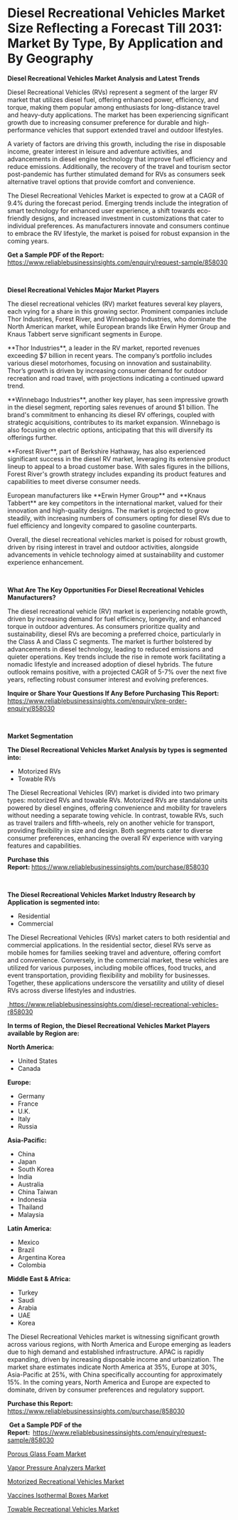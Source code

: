 <p><h1>Diesel Recreational Vehicles Market Size Reflecting a Forecast Till 2031: Market By Type, By Application and By Geography</h1></p><p><strong>Diesel Recreational Vehicles Market Analysis and Latest Trends</strong></p>
<p><p>Diesel Recreational Vehicles (RVs) represent a segment of the larger RV market that utilizes diesel fuel, offering enhanced power, efficiency, and torque, making them popular among enthusiasts for long-distance travel and heavy-duty applications. The market has been experiencing significant growth due to increasing consumer preference for durable and high-performance vehicles that support extended travel and outdoor lifestyles.</p><p>A variety of factors are driving this growth, including the rise in disposable income, greater interest in leisure and adventure activities, and advancements in diesel engine technology that improve fuel efficiency and reduce emissions. Additionally, the recovery of the travel and tourism sector post-pandemic has further stimulated demand for RVs as consumers seek alternative travel options that provide comfort and convenience.</p><p>The Diesel Recreational Vehicles Market is expected to grow at a CAGR of 9.4% during the forecast period. Emerging trends include the integration of smart technology for enhanced user experience, a shift towards eco-friendly designs, and increased investment in customizations that cater to individual preferences. As manufacturers innovate and consumers continue to embrace the RV lifestyle, the market is poised for robust expansion in the coming years.</p></p>
<p><strong>Get a Sample PDF of the Report:&nbsp;</strong> <a href="https://www.reliablebusinessinsights.com/enquiry/request-sample/858030?utm_campaign=102&utm_medium=2&utm_source=Github&utm_content=ia&utm_term=02112024&utm_id=diesel-recreational-vehicles">https://www.reliablebusinessinsights.com/enquiry/request-sample/858030</a></p>
<p>&nbsp;</p>
<p><strong>Diesel Recreational Vehicles Major Market Players</strong></p>
<p><p>The diesel recreational vehicles (RV) market features several key players, each vying for a share in this growing sector. Prominent companies include Thor Industries, Forest River, and Winnebago Industries, who dominate the North American market, while European brands like Erwin Hymer Group and Knaus Tabbert serve significant segments in Europe.</p><p>**Thor Industries**, a leader in the RV market, reported revenues exceeding $7 billion in recent years. The company’s portfolio includes various diesel motorhomes, focusing on innovation and sustainability. Thor’s growth is driven by increasing consumer demand for outdoor recreation and road travel, with projections indicating a continued upward trend.</p><p>**Winnebago Industries**, another key player, has seen impressive growth in the diesel segment, reporting sales revenues of around $1 billion. The brand's commitment to enhancing its diesel RV offerings, coupled with strategic acquisitions, contributes to its market expansion. Winnebago is also focusing on electric options, anticipating that this will diversify its offerings further.</p><p>**Forest River**, part of Berkshire Hathaway, has also experienced significant success in the diesel RV market, leveraging its extensive product lineup to appeal to a broad customer base. With sales figures in the billions, Forest River's growth strategy includes expanding its product features and capabilities to meet diverse consumer needs.</p><p>European manufacturers like **Erwin Hymer Group** and **Knaus Tabbert** are key competitors in the international market, valued for their innovation and high-quality designs. The market is projected to grow steadily, with increasing numbers of consumers opting for diesel RVs due to fuel efficiency and longevity compared to gasoline counterparts.</p><p>Overall, the diesel recreational vehicles market is poised for robust growth, driven by rising interest in travel and outdoor activities, alongside advancements in vehicle technology aimed at sustainability and customer experience enhancement.</p></p>
<p>&nbsp;</p>
<p><strong>What Are The Key Opportunities For Diesel Recreational Vehicles Manufacturers?</strong></p>
<p><p>The diesel recreational vehicle (RV) market is experiencing notable growth, driven by increasing demand for fuel efficiency, longevity, and enhanced torque in outdoor adventures. As consumers prioritize quality and sustainability, diesel RVs are becoming a preferred choice, particularly in the Class A and Class C segments. The market is further bolstered by advancements in diesel technology, leading to reduced emissions and quieter operations. Key trends include the rise in remote work facilitating a nomadic lifestyle and increased adoption of diesel hybrids. The future outlook remains positive, with a projected CAGR of 5-7% over the next five years, reflecting robust consumer interest and evolving preferences.</p></p>
<p><strong>Inquire or Share Your Questions If Any Before Purchasing This Report:</strong> <a href="https://www.reliablebusinessinsights.com/enquiry/pre-order-enquiry/858030?utm_campaign=102&utm_medium=2&utm_source=Github&utm_content=ia&utm_term=02112024&utm_id=diesel-recreational-vehicles">https://www.reliablebusinessinsights.com/enquiry/pre-order-enquiry/858030</a></p>
<p>&nbsp;</p>
<p><strong>Market Segmentation</strong></p>
<p><strong>The Diesel Recreational Vehicles Market Analysis by types is segmented into:</strong></p>
<p><ul><li>Motorized RVs</li><li>Towable RVs</li></ul></p>
<p><p>The Diesel Recreational Vehicles (RV) market is divided into two primary types: motorized RVs and towable RVs. Motorized RVs are standalone units powered by diesel engines, offering convenience and mobility for travelers without needing a separate towing vehicle. In contrast, towable RVs, such as travel trailers and fifth-wheels, rely on another vehicle for transport, providing flexibility in size and design. Both segments cater to diverse consumer preferences, enhancing the overall RV experience with varying features and capabilities.</p></p>
<p><strong>Purchase this Report:&nbsp;</strong><a href="https://www.reliablebusinessinsights.com/purchase/858030?utm_campaign=102&utm_medium=2&utm_source=Github&utm_content=ia&utm_term=02112024&utm_id=diesel-recreational-vehicles">https://www.reliablebusinessinsights.com/purchase/858030</a></p>
<p>&nbsp;</p>
<p><strong>The Diesel Recreational Vehicles Market Industry Research by Application is segmented into:</strong></p>
<p><ul><li>Residential</li><li>Commercial</li></ul></p>
<p><p>The Diesel Recreational Vehicles (RVs) market caters to both residential and commercial applications. In the residential sector, diesel RVs serve as mobile homes for families seeking travel and adventure, offering comfort and convenience. Conversely, in the commercial market, these vehicles are utilized for various purposes, including mobile offices, food trucks, and event transportation, providing flexibility and mobility for businesses. Together, these applications underscore the versatility and utility of diesel RVs across diverse lifestyles and industries.</p></p>
<p><a href="https://www.reliablebusinessinsights.com/diesel-recreational-vehicles-r858030?utm_campaign=102&utm_medium=2&utm_source=Github&utm_content=ia&utm_term=02112024&utm_id=diesel-recreational-vehicles">&nbsp;https://www.reliablebusinessinsights.com/diesel-recreational-vehicles-r858030</a></p>
<p><strong>In terms of Region, the Diesel Recreational Vehicles Market Players available by Region are:</strong></p>
<p>
    <p> <strong> North America: </strong>
        <ul>
            <li>United States</li>
            <li>Canada</li>
        </ul>
        </p> 
    <p> <strong> Europe: </strong>
        <ul>
            <li>Germany</li>
            <li>France</li>
            <li>U.K.</li>
            <li>Italy</li>
            <li>Russia</li>
        </ul>
        </p> 
    <p> <strong> Asia-Pacific: </strong>
        <ul>
            <li>China</li>
            <li>Japan</li>
            <li>South Korea</li>
            <li>India</li>
            <li>Australia</li>
            <li>China Taiwan</li>
            <li>Indonesia</li>
            <li>Thailand</li>
            <li>Malaysia</li>
        </ul>
        </p> 
    <p> <strong> Latin America: </strong>
        <ul>
            <li>Mexico</li>
            <li>Brazil</li>
            <li>Argentina Korea</li>
            <li>Colombia</li>
        </ul>
        </p> 
    <p> <strong> Middle East & Africa: </strong>
        <ul>
            <li>Turkey</li>
            <li>Saudi</li>
            <li>Arabia</li>
            <li>UAE</li>
            <li>Korea</li>
        </ul>
    </p>
    </p>
<p><p>The Diesel Recreational Vehicles market is witnessing significant growth across various regions, with North America and Europe emerging as leaders due to high demand and established infrastructure. APAC is rapidly expanding, driven by increasing disposable income and urbanization. The market share estimates indicate North America at 35%, Europe at 30%, Asia-Pacific at 25%, with China specifically accounting for approximately 15%. In the coming years, North America and Europe are expected to dominate, driven by consumer preferences and regulatory support.</p></p>
<p><strong>Purchase this Report: </strong><a href="https://www.reliablebusinessinsights.com/purchase/858030?utm_campaign=102&utm_medium=2&utm_source=Github&utm_content=ia&utm_term=02112024&utm_id=diesel-recreational-vehicles">https://www.reliablebusinessinsights.com/purchase/858030</a></p>
<p>&nbsp;<strong>Get a Sample PDF of the Report:&nbsp;&nbsp;</strong><a href="https://www.reliablebusinessinsights.com/enquiry/request-sample/858030?utm_campaign=102&utm_medium=2&utm_source=Github&utm_content=ia&utm_term=02112024&utm_id=diesel-recreational-vehicles">https://www.reliablebusinessinsights.com/enquiry/request-sample/858030</a></p>
<p><strong></strong></p>
<p><p><a href="https://www.linkedin.com/pulse/pioneering-growth-analyzing-global-porous-glass-foam-market-yb4hc?utm_campaign=102&utm_medium=2&utm_source=Github&utm_content=ia&utm_term=02112024&utm_id=diesel-recreational-vehicles">Porous Glass Foam Market</a></p><p><a href="https://issuu.com/reportprime-2/docs/vapor-pressure-analyzers-market-siz_c6a36d6302285d?utm_campaign=102&utm_medium=2&utm_source=Github&utm_content=ia&utm_term=02112024&utm_id=diesel-recreational-vehicles">Vapor Pressure Analyzers Market</a></p><p><a href="https://github.com/laurettae0ac/Market-Research-Report-List-1/blob/main/motorized-recreational-vehicles-market.md?utm_campaign=102&utm_medium=2&utm_source=Github&utm_content=ia&utm_term=02112024&utm_id=diesel-recreational-vehicles">Motorized Recreational Vehicles Market</a></p><p><a href="https://issuu.com/reportprime-2/docs/vaccines-isothermal-boxes-market-si_b59fa6e8caaaf3?utm_campaign=102&utm_medium=2&utm_source=Github&utm_content=ia&utm_term=02112024&utm_id=diesel-recreational-vehicles">Vaccines Isothermal Boxes Market</a></p><p><a href="https://github.com/fratgqppizur/Market-Research-Report-List-1/blob/main/towable-recreational-vehicles-market.md?utm_campaign=102&utm_medium=2&utm_source=Github&utm_content=ia&utm_term=02112024&utm_id=diesel-recreational-vehicles">Towable Recreational Vehicles Market</a></p></p>